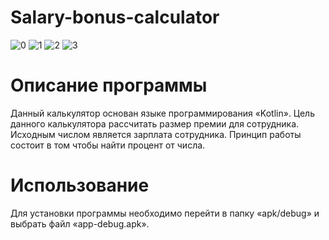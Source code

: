 # Salary-bonus-calculator
![0](https://user-images.githubusercontent.com/103204349/195992126-1d32cdbc-6c46-4d77-9a41-4fdf3e511f3c.png)
![1](https://user-images.githubusercontent.com/103204349/195989900-cf98b70c-155c-4b18-bf08-62e1fc9fb77b.png)
![2](https://user-images.githubusercontent.com/103204349/198720994-480c8da5-1756-40a6-bbc4-58a56e5d9ff8.png)
![3](https://user-images.githubusercontent.com/103204349/195989917-aec60374-fbef-44a9-aad6-2780dbc29b33.png)
# Описание программы
Данный калькулятор основан языке программирования «Kotlin». Цель данного калькулятора рассчитать размер премии для сотрудника. Исходным числом является зарплата сотрудника. Принцип работы состоит в том чтобы найти процент от числа.
# Использование
Для установки программы необходимо перейти в папку «apk/debug» и выбрать файл «app-debug.apk».
